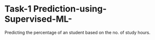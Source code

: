 # Task-1 Prediction-using-Supervised-ML-
Predicting the percentage of an student based on the no. of study hours.
